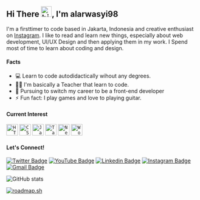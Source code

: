 ## Hi There <img src="https://user-images.githubusercontent.com/1303154/88677602-1635ba80-d120-11ea-84d8-d263ba5fc3c0.gif" width="28px" alt="hi">, I'm alarwasyi98

I'm a firsttimer to code based in Jakarta, Indonesia and creative enthusiast on [Instagram](https://instagram.com/alarwasyi98). I like to read and learn new things, especially about web development, UI/UX Design and then applying them in my work. I Spend most of time to learn about coding and design.

<!-- TODO: Add last video link -->
#### Facts
- 💻 Learn to code autodidactically wihout any degrees.
- 🧑‍🏫 I'm basically a Teacher that learn to code.
- 🏃 Pursuing to switch my career to be a front-end developer
- ⚡ Fun fact: I play games and love to playing guitar.

#### Current Interest
<div >
	<code><img width="30" src="https://user-images.githubusercontent.com/25181517/192158954-f88b5814-d510-4564-b285-dff7d6400dad.png" alt="HTML" title="HTML"/></code>
	<code><img width="30" src="https://user-images.githubusercontent.com/25181517/183898674-75a4a1b1-f960-4ea9-abcb-637170a00a75.png" alt="CSS" title="CSS"/></code>
  <code><img width="30" src="https://user-images.githubusercontent.com/25181517/117447155-6a868a00-af3d-11eb-9cfe-245df15c9f3f.png" alt="JavaScript" title="JavaScript"/></code>
	<code><img width="30" src="https://user-images.githubusercontent.com/25181517/202896760-337261ed-ee92-4979-84c4-d4b829c7355d.png" alt="Tailwind CSS" title="Tailwind CSS"/></code>
  <code><img width="30" src="https://github.com/marwin1991/profile-technology-icons/assets/136815194/5f8c622c-c217-4649-b0a9-7e0ee24bd704" alt="Next.js" title="Next.js"/></code>
	<code><img width="30" src="https://user-images.githubusercontent.com/25181517/192158957-b1256181-356c-46a3-beb9-487af08a6266.png" alt="Wordpress" title="Wordpress"/></code>
</div>

#### Let's Connect!

[![Twitter Badge](https://img.shields.io/badge/-Twitter-1ca0f1?style=flat&labelColor=1ca0f1&logo=twitter&logoColor=white&link=https://twitter.com/alarwasyi98)](https://twitter.com/alarwasyi98) [![YouTube Badge](https://img.shields.io/badge/-YouTube-e74c3c?style=flat&labelColor=e74c3c&logo=youtube&logoColor=white)](https://www.youtube.com/channel/UCY1JnUfq3WyIei-_EcAvT5g) [![Linkedin Badge](https://img.shields.io/badge/-LinkedIn-0e76a8?style=flat&labelColor=0e76a8&logo=linkedin&logoColor=white)](https://www.linkedin.com/in/abdul-hakim/) [![Instagram Badge](https://img.shields.io/badge/-Instagram-e84393?style=flat&labelColor=e84393&logo=instagram&logoColor=white)](https://instagram.com/alarwasyi98) [![Gmail Badge](https://img.shields.io/badge/-Gmail-c0392b?style=flat&labelColor=c0392b&logo=gmail&logoColor=white)](mailto:alarwasyi98@gmail.com)

![GitHub stats](https://github-readme-stats.vercel.app/api?username=alarwasyi98&show_icons=true&theme=radical)   

[![roadmap.sh](https://api.roadmap.sh/v1-badge/wide/64d2014f958c39fd1f8043bc?variant=dark&roadmaps=frontend%2Cdesign-system)](https://roadmap.sh)
